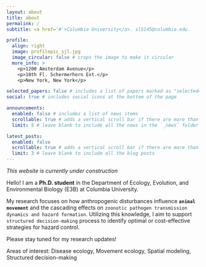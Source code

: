 ```yaml
---
layout: about
title: about
permalink: /
subtitle: <a href='#'>Columbia University</a>. sl5145@columbia.edu.

profile:
  align: right
  image: profilepic_sjl.jpg
  image_circular: false # crops the image to make it circular
  more_info: >
    <p>1200 Amsterdam Avenue</p>
    <p>10th Fl. Schermerhorn Ext.</p>
    <p>New York, New York</p>

selected_papers: false # includes a list of papers marked as "selected={true}"
social: true # includes social icons at the bottom of the page

announcements:
  enabled: false # includes a list of news items
  scrollable: true # adds a vertical scroll bar if there are more than 3 news items
  limit: 5 # leave blank to include all the news in the `_news` folder

latest_posts:
  enabled: false
  scrollable: true # adds a vertical scroll bar if there are more than 3 new posts items
  limit: 3 # leave blank to include all the blog posts
---
```


_This website is currently under construction_

Hello! I am a **Ph.D. student** in the Department of Ecology, Evolution, and Environmental Biology (E3B) at Columbia University.

My research focuses on how anthropogenic disturbances influence **`animal movement`** and the cascading effects on `zoonotic pathogen transmission dynamics and hazard formation`. Utilizing this knowledge, I aim to support `structured decision-making` process to identify optimal or cost-effective strategies for hazard control.

Please stay tuned for my research updates!

Areas of interest: Disease ecology, Movement ecology, Spatial modeling, Structured decision-making
